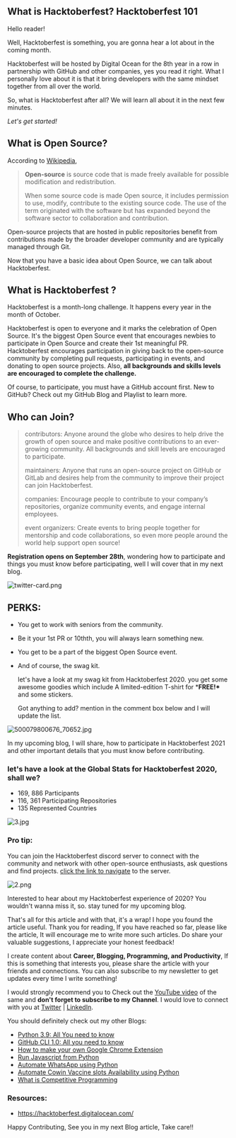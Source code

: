 ## What is Hacktoberfest? Hacktoberfest 101

Hello reader! 

Well, Hacktoberfest is something, you are gonna hear a lot about in the coming month.  

Hacktoberfest will be hosted by Digital Ocean for the 8th year in a row in partnership with GitHub and other companies, yes you read it right. What I personally love about it is that it bring developers with the same mindset together from all over the world.

So, what is Hacktoberfest after all? We will learn all about it in the next few minutes.

*Let's get started!*

## What is Open Source?

According to [Wikipedia](https://en.wikipedia.org/wiki/Open_source),

> **Open-source** is source code that is made freely available for possible modification and redistribution. 
>
> When some source code is made Open source, it includes permission to use, modify, contribute to the existing source code. The use of the term originated with the software but has expanded beyond the software sector to collaboration and contribution.

Open-source projects that are hosted in public repositories benefit from contributions made by the broader developer community and are typically managed through Git. 

Now that you have a basic idea about Open Source, we can talk about Hacktoberfest.

## What is Hacktoberfest ?

Hacktoberfest is a month-long challenge. It happens every year in the month of October. 

Hacktoberfest is open to everyone and it marks the celebration of Open Source. It's the biggest Open Source event that encourages newbies to participate in Open Source and create their 1st meaningful PR. Hacktoberfest encourages participation in giving back to the open-source community by completing pull requests, participating in events, and donating to open source projects. Also, **all backgrounds and skills levels are encouraged to complete the challenge.**

Of course, to participate, you must have a GitHub account first. New to GitHub? Check out my GitHub Blog and Playlist to learn more.

## Who can Join?

> contributors: Anyone around the globe who desires to help drive the growth of open source and make positive contributions to an ever-growing community. All backgrounds and skill levels are encouraged to participate.
>
> maintainers: Anyone that runs an open-source project on GitHub or GitLab and desires help from the community to improve their project can join Hacktoberfest.
>
> companies: Encourage people to contribute to your company’s repositories, organize community events, and engage internal employees.
>
> event organizers: Create events to bring people together for mentorship and code collaborations, so even more people around the world help support open source!

**Registration opens on September 28th**, wondering how to participate and things you must know before participating, well I will cover that in my next blog.

![twitter-card.png](https://cdn.hashnode.com/res/hashnode/image/upload/v1632651865650/pBvTmWVSz.png)

## PERKS:

- You get to work with seniors from the community.

- Be it your 1st PR or 10thth, you will always learn something new.

- You get to be a part of the biggest Open Source event.

- And of course, the swag kit. 

  let's have a look at my swag kit from Hacktoberfest 2020. you get some awesome goodies which include A limited-edition T-shirt for ***FREE!\*** and some stickers.

  Got anything to add? mention in the comment box below and I will update the list.
 
![500079800676_70652.jpg](https://cdn.hashnode.com/res/hashnode/image/upload/v1632651949552/4WIFPX51p.jpeg)

In my upcoming blog, I will share, how to participate in Hacktoberfest 2021 and other important details that you must know before contributing. 

### **let's have a look at the Global Stats for Hacktoberfest 2020, shall we?**

- 169, 886 Participants
- 116, 361 Participating Repositories
- 135 Represented Countries

![3.jpg](https://cdn.hashnode.com/res/hashnode/image/upload/v1632651915275/mjYQnucE8.jpeg)

### **Pro tip:**
  You can join the Hacktoberfest discord server to connect with the community and network with other open-source enthusiasts, ask questions and find projects. [click the link to navigate](https://discord.com/invite/hacktoberfest) to the server.

![2.png](https://cdn.hashnode.com/res/hashnode/image/upload/v1632651904362/-rHM24YKV.png)

Interested to hear about my Hacktoberfest experience of 2020? You wouldn't wanna miss it, so. stay tuned for my upcoming blog. 

That's all for this article and with that, it's a wrap! I hope you found the article useful. Thank you for reading, If you have reached so far, please like the article, It will encourage me to write more such articles. Do share your valuable suggestions, I appreciate your honest feedback!

I create content about **Career, Blogging, Programming, and Productivity**, If this is something that interests you, please share the article with your friends and connections. You can also subscribe to my newsletter to get updates every time I write something!

I would strongly recommend you to Check out the [YouTube video](https://www.youtube.com/watch?v=jAOkWehMF6E) of the same and **don't forget to subscribe to my Channel**. I would love to connect with you at [Twitter](https://twitter.com/ayushi7rawat) | [LinkedIn](https://www.linkedin.com/in/ayushi7rawat/).

You should definitely check out my other Blogs:

- [Python 3.9: All You need to know](https://ayushirawat.com/python-39-all-you-need-to-know)
- [GitHub CLI 1.0: All you need to know](https://ayushirawat.com/github-cli-10-all-you-need-to-know)
- [How to make your own Google Chrome Extension](https://ayushirawat.com/how-to-make-your-own-google-chrome-extension-1)
- [Run Javascript from Python](https://ayushirawat.com/run-javascript-from-python)
- [Automate WhatsApp using Python](https://ayushirawat.com/automate-whatsapp-using-python)
- [Automate Cowin Vaccine slots Availability using Python](https://ayushirawat.com/automate-cowin-vaccine-slots-availablity-using-python)
- [What is Competitive Programming](https://ayushirawat.com/what-is-competitive-programming-or-beginners-guide)

### Resources:

- https://hacktoberfest.digitalocean.com/

Happy Contributing, See you in my next Blog article, Take care!!